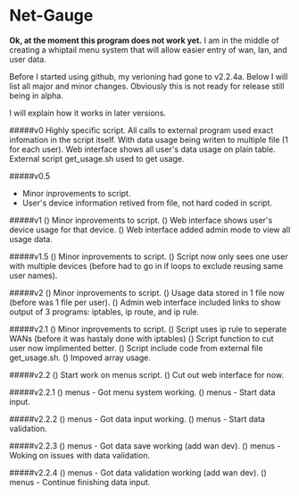 # Net-Gauge 

**Ok, at the moment this program does not work yet.** I am in the middle of creating a whiptail menu system that will allow easier entry of wan, lan, and user data.

Before I started using github, my verioning had gone to v2.2.4a. Below I will list all major and minor changes. Obviously this is not ready for release still being  in alpha.

I will explain how it works in later versions.

#####v0
Highly specific script. All calls to external program used exact infomation in the script itself. With data usage being writen to multiple file (1 for each user). Web interface shows all user's data usage on plain table. External script get_usage.sh used to get usage.

#####v0.5
<ul><li>Minor inprovements to script.</li>
<li>User's device information retived from file, not hard coded in script.</li></ul>

#####v1
() Minor inprovements to script.
() Web interface shows user's device usage for that device.
() Web interface added admin mode to view all usage data.

#####v1.5
() Minor inprovements to script.
() Script now only sees one user with multiple devices (before had to go in if loops to exclude reusing same user names).

#####v2
() Minor inprovements to script.
() Usage data stored in 1 file now (before was 1 file per user).
() Admin web interface included links to show output of 3 programs: iptables, ip route, and ip rule.

#####v2.1
() Minor inprovements to script.
() Script uses ip rule to seperate WANs (before it was hastaly done with iptables)
() Script function to cut user now implimented better.
() Script include code from external file get_usage.sh.
() Impoved array usage.

#####v2.2
() Start work on menus script.
() Cut out web interface for now.

#####v2.2.1
() menus - Got menu system working.
() menus - Start data input.

#####v2.2.2
() menus - Got data input working.
() menus - Start data validation.

#####v2.2.3
() menus - Got data save working (add wan dev).
() menus - Woking on issues with data validation.

#####v2.2.4
() menus - Got data validation working (add wan dev).
() menus - Continue finishing data input.
